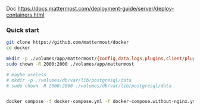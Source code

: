 Doc https://docs.mattermost.com/deployment-guide/server/deploy-containers.html


### Quick start
```bash
git clone https://github.com/mattermost/docker
cd docker

mkdir -p ./volumes/app/mattermost/{config,data,logs,plugins,client/plugins,bleve-indexes}
sudo chown -R 2000:2000 ./volumes/app/mattermost

# maybe useless
# mkdir -p ./volumes/db/var/lib/postgresql/data
# sudo chown -R 2000:2000 ./volumes/db/var/lib/postgresql/data


docker compose -f docker-compose.yml -f docker-compose.without-nginx.yml up -d
```